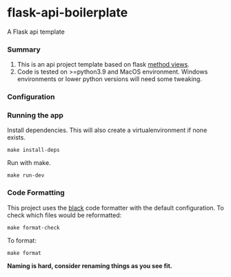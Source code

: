 # flask-api-boilerplate
A Flask api template

### Summary
1. This is an api project template based on flask [method views](https://flask.palletsprojects.com/en/2.0.x/views/).
2. Code is tested on >=python3.9 and MacOS environment. Windows environments or lower python versions will need some tweaking.

### Configuration

### Running the app
Install dependencies. This will also create a virtualenvironment if none exists.  
```
make install-deps
```  

Run with make.
```
make run-dev
```  


### Code Formatting
This project uses the [black](https://black.readthedocs.io/en/stable/) code formatter with the default configuration.
To check which files would be reformatted:  

```
make format-check
```  

To format:
```
make format
```  


**Naming is hard, consider renaming things as you see fit.**